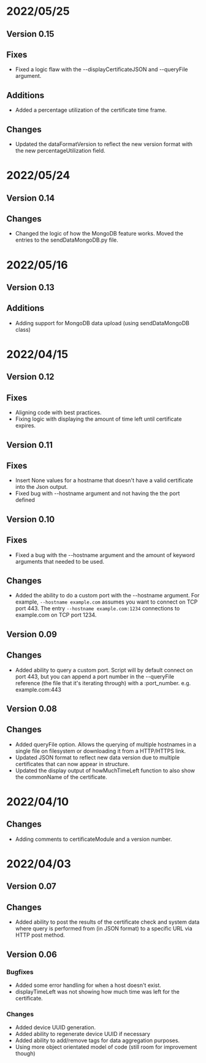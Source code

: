 # 2022/05/25
## Version 0.15
## Fixes
* Fixed a logic flaw with the --displayCertificateJSON and --queryFile argument.

## Additions
* Added a percentage utilization of the certificate time frame.

## Changes
* Updated the dataFormatVersion to reflect the new version format with the new percentageUtilization field.

# 2022/05/24
## Version 0.14
## Changes
* Changed the logic of how the MongoDB feature works. Moved the entries to the sendDataMongoDB.py file.

# 2022/05/16
## Version 0.13
## Additions
* Adding support for MongoDB data upload (using sendDataMongoDB class)

# 2022/04/15
## Version 0.12
## Fixes
* Aligning code with best practices.
* Fixing logic with displaying the amount of time left until certificate expires.

## Version 0.11
## Fixes
* Insert None values for a hostname that doesn't have a valid certificate into the Json output.
* Fixed bug with --hostname argument and not having the the port defined

## Version 0.10
## Fixes
* Fixed a bug with the --hostname argument and the amount of keyword arguments that needed to be used.

## Changes
* Added the ability to do a custom port with the --hostname argument. For example, `--hostname example.com` assumes you want to connect on TCP port 443. The entry `--hostname example.com:1234` connections to example.com on TCP port 1234.

## Version 0.09
## Changes
* Added ability to query a custom port. Script will by default connect on port 443, but you can append a port number in the --queryFile reference (the file that it's iterating through) with a :port_number. e.g. example.com:443

## Version 0.08
## Changes
* Added queryFile option. Allows the querying of multiple hostnames in a single file on filesystem or downloading it from a HTTP/HTTPS link.
* Updated JSON format to reflect new data version due to multiple certificates that can now appear in structure.
* Updated the display output of howMuchTimeLeft function to also show the commonName of the certificate.

# 2022/04/10
## Changes
* Adding comments to certificateModule and a version number.

# 2022/04/03
## Version 0.07
## Changes
* Added ability to post the results of the certificate check and system data where query is performed from (in JSON format) to a specific URL via HTTP post method.

## Version 0.06 
### Bugfixes
* Added some error handling for when a host doesn't exist.
* displayTimeLeft was not showing how much time was left for the certificate.

### Changes
* Added device UUID generation.
* Added ability to regenerate device UUID if necessary
* Added ability to add/remove tags for data aggregation purposes.
* Using more object orientated model of code (still room for improvement though)
